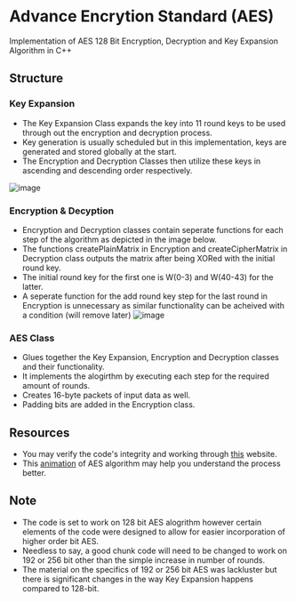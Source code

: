 # Advance Encrytion Standard (AES)
Implementation of AES 128 Bit Encryption, Decryption and Key Expansion Algorithm in C++

## Structure

### Key Expansion
- The Key Expansion Class expands the key into 11 round keys to be used through out the encryption and decryption process.
- Key generation is usually scheduled but in this implementation, keys are generated and stored globally at the start.
- The Encryption and Decryption Classes then utilize these keys in ascending and descending order respectively.

![image](https://github.com/MuhammadHabibKhan/aes/assets/92048010/bcdb9d1e-979f-4dbb-a0e4-b3054c038c0a)

### Encryption & Decyption
- Encryption and Decryption classes contain seperate functions for each step of the algorithm as depicted in the image below.
- The functions createPlainMatrix in Encryption and createCipherMatrix in Decryption class outputs the matrix after being XORed with the initial round key.
- The initial round key for the first one is W(0-3) and W(40-43) for the latter.
- A seperate function for the add round key step for the last round in Encryption is unnecessary as similar functionality can be acheived with a condition (will remove later)
![image](https://github.com/MuhammadHabibKhan/aes/assets/92048010/f962b6a9-3163-481d-9434-68e254977267)

### AES Class
- Glues together the Key Expansion, Encryption and Decryption classes and their functionality.
- It implements the alogirthm by executing each step for the required amount of rounds.
- Creates 16-byte packets of input data as well.
- Padding bits are added in the Encryption class.

## Resources
- You may verify the code's integrity and working through [this](https://legacy.cryptool.org/en/cto/aes-step-by-step) website.
- This [animation](https://legacy.cryptool.org/en/cto/aes-animation) of AES algorithm may help you understand the process better.

## Note
- The code is set to work on 128 bit AES alogrithm however certain elements of the code were designed to allow for easier incorporation of higher order bit AES.
- Needless to say, a good chunk code will need to be changed to work on 192 or 256 bit other than the simple increase in number of rounds.
- The material on the specifics of 192 or 256 bit AES was lackluster but there is significant changes in the way Key Expansion happens compared to 128-bit. 
